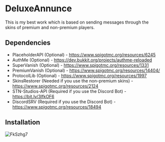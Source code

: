 # DeluxeAnnunce
This is my best work which is based on sending messages through the skins of premium and non-premium players.

## Dependencies
- PlaceholderAPI (Optional) - https://www.spigotmc.org/resources/6245
- AuthMe (Optional) - https://dev.bukkit.org/projects/authme-reloaded
- SuperVanish (Optional) - https://www.spigotmc.org/resources/1331
- PremiumVanish (Optional) - https://www.spigotmc.org/resources/14404/
- ProtocolLib (Optional) - https://www.spigotmc.org/resources/1997
- SkinsRestorer (Needed if you use the non-premium skins) - https://www.spigotmc.org/resources/2124
- STN-Studios-API (Required if you use the Discord Bot) - https://bit.ly/3lfkOF6
- DiscordSRV (Required if you use the Discord Bot) - https://www.spigotmc.org/resources/18494

## Installation
![FkSzhg7](https://user-images.githubusercontent.com/49426855/129830712-ca70c06f-8029-4510-ac10-38ca6f06c5d7.png)
